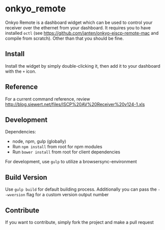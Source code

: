 onkyo_remote
============

Onkyo Remote is a dashboard widget which can be used to control your receiver over the ethernet from your dashboard.
It requires you to have installed `octl` (see https://github.com/janten/onkyo-eiscp-remote-mac and compile from scratch).
Other than that you should be fine.

Install
-------

Install the widget by simply double-clicking it, then add it to your dashboard with the `+` icon.

Reference
-------

For a current command reference, review http://blog.siewert.net/files/ISCP%20AV%20Receiver%20v124-1.xls

Development
-------

Dependencies:
* node, npm, gulp (globally)
* Run `npm install` from root for npm modules
* Run `bower install` from root for client dependencies

For development, use `gulp` to utilize a browsersync-environment

Build Version
-------

Use `gulp build` for default building process. Additionally you can pass
the `--wversion` flag for a custom version output number

Contribute
----------

If you want to contribute, simply fork the project and make a pull request



